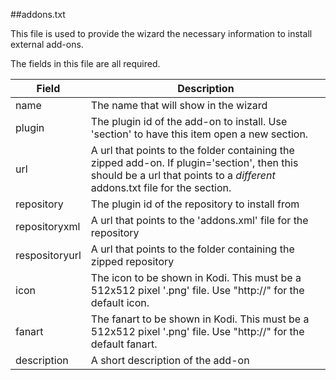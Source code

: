 ##addons.txt

This file is used to provide the wizard the necessary information to install external add-ons.

The fields in this file are all required.

| Field | Description |
| ----- | ----------- |
| name  | The name that will show in the wizard |
| plugin | The plugin id of the add-on to install. Use 'section' to have this item open a new section. |
| url | A url that points to the folder containing the zipped add-on. If plugin='section', then this should be a url that points to a *different* addons.txt file for the section. |
| repository | The plugin id of the repository to install from |
| repositoryxml | A url that points to the 'addons.xml' file for the repository |
| respositoryurl | A url that points to the folder containing the zipped repository |
| icon | The icon to be shown in Kodi. This must be a 512x512 pixel '.png' file. Use "http://" for the default icon. |
| fanart | The fanart to be shown in Kodi. This must be a 512x512 pixel '.png' file. Use "http://" for the default fanart. | adult | Whether this add-on is an adult add-on. Must be either 'yes' or 'no'.
| description | A short description of the add-on |